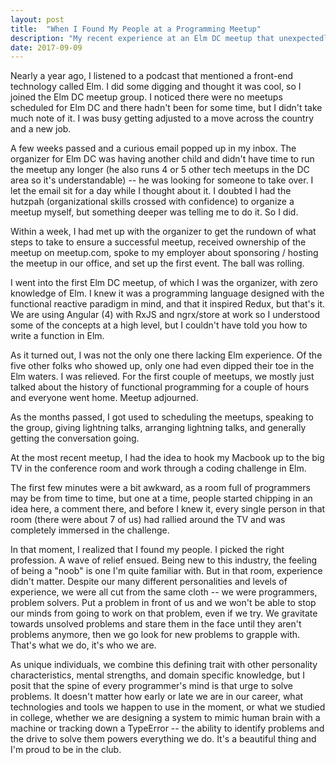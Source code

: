 ```yaml
---
layout: post
title:  "When I Found My People at a Programming Meetup" 
description: "My recent experience at an Elm DC meetup that unexpectedly resulted in a few feels." 
date: 2017-09-09
---
```


Nearly a year ago, I listened to a podcast that mentioned a front-end technology called Elm. I did some digging and thought it was cool, so I joined the Elm DC meetup group. I noticed there were no meetups scheduled for Elm DC and there hadn't been for some time, but I didn't take much note of it. I was busy getting adjusted to a move across the country and a new job. 

A few weeks passed and a curious email popped up in my inbox. The organizer for Elm DC was having another child and didn't have time to run the meetup any longer (he also runs 4 or 5 other tech meetups in the DC area so it's understandable) -- he was looking for someone to take over. I let the email sit for a day while I thought about it. I doubted I had the hutzpah (organizational skills crossed with confidence) to organize a meetup myself, but something deeper was telling me to do it. So I did. 

Within a week, I had met up with the organizer to get the rundown of what steps to take to ensure a successful meetup, received ownership of the meetup on meetup.com, spoke to my employer about sponsoring / hosting the meetup in our office, and set up the first event. The ball was rolling. 

I went into the first Elm DC meetup, of which I was the organizer, with zero knowledge of Elm. I knew it was a programming language designed with the functional reactive paradigm in mind, and that it inspired Redux, but that's it. We are using Angular (4) with RxJS and ngrx/store at work so I understood some of the concepts at a high level, but I couldn't have told you how to write a function in Elm. 

As it turned out, I was not the only one there lacking Elm experience. Of the five other folks who showed up, only one had even dipped their toe in the Elm waters. I was relieved. For the first couple of meetups, we mostly just talked about the history of functional programming for a couple of hours and everyone went home. Meetup adjourned.

As the months passed, I got used to scheduling the meetups, speaking to the group, giving lightning talks, arranging lightning talks, and generally getting the conversation going. 

At the most recent meetup, I had the idea to hook my Macbook up to the big TV in the conference room and work through a coding challenge in Elm.

The first few minutes were a bit awkward, as a room full of programmers may be from time to time, but one at a time, people started chipping in an idea here, a comment there, and before I knew it, every single person in that room (there were about 7 of us) had rallied around the TV and was completely immersed in the challenge.

In that moment, I realized that I found my people. I picked the right profession. A wave of relief ensued. Being new to this industry, the feeling of being a "noob" is one I'm quite familiar with. But in that room, experience didn't matter. Despite our many different personalities and levels of experience, we were all cut from the same cloth -- we were programmers, problem solvers. Put a problem in front of us and we won't be able to stop our minds from going to work on that problem, even if we try. We gravitate towards unsolved problems and stare them in the face until they aren't problems anymore, then we go look for new problems to grapple with. That's what we do, it's who we are. 

As unique individuals, we combine this defining trait with other personality characteristics, mental strengths, and domain specific knowledge, but I posit that the spine of every programmer's mind is that urge to solve problems. It doesn't matter how early or late we are in our career, what technologies and tools we happen to use in the moment, or what we studied in college, whether we are designing a system to mimic human brain with a machine or tracking down a TypeError -- the ability to identify problems and the drive to solve them powers everything we do. It's a beautiful thing and I'm proud to be in the club.